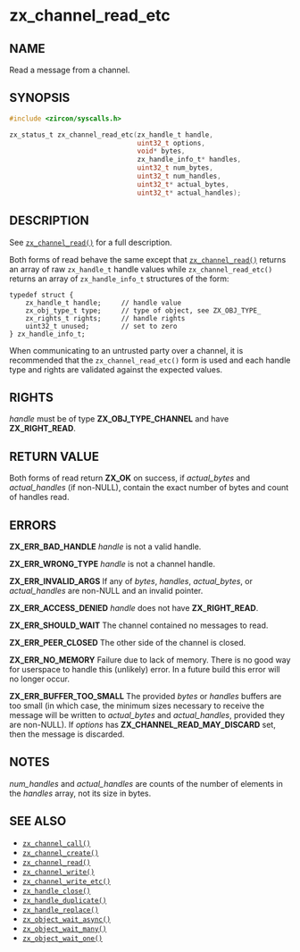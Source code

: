 # zx_channel_read_etc

## NAME

<!-- Updated by update-docs-from-abigen, do not edit. -->

Read a message from a channel.

## SYNOPSIS

<!-- Updated by update-docs-from-abigen, do not edit. -->

```c
#include <zircon/syscalls.h>

zx_status_t zx_channel_read_etc(zx_handle_t handle,
                                uint32_t options,
                                void* bytes,
                                zx_handle_info_t* handles,
                                uint32_t num_bytes,
                                uint32_t num_handles,
                                uint32_t* actual_bytes,
                                uint32_t* actual_handles);
```

## DESCRIPTION

See [`zx_channel_read()`] for a full description.

Both forms of read behave the same except that [`zx_channel_read()`] returns an
array of raw `zx_handle_t` handle values while `zx_channel_read_etc()` returns
an array of `zx_handle_info_t` structures of the form:

```
typedef struct {
    zx_handle_t handle;     // handle value
    zx_obj_type_t type;     // type of object, see ZX_OBJ_TYPE_
    zx_rights_t rights;     // handle rights
    uint32_t unused;        // set to zero
} zx_handle_info_t;
```

When communicating to an untrusted party over a channel, it is recommended
that the `zx_channel_read_etc()` form is used and each handle type and rights
are validated against the expected values.

## RIGHTS

<!-- Updated by update-docs-from-abigen, do not edit. -->

*handle* must be of type **ZX_OBJ_TYPE_CHANNEL** and have **ZX_RIGHT_READ**.

## RETURN VALUE

Both forms of read return **ZX_OK** on success, if *actual_bytes*
and *actual_handles* (if non-NULL), contain the exact number of bytes
and count of handles read.

## ERRORS

**ZX_ERR_BAD_HANDLE**  *handle* is not a valid handle.

**ZX_ERR_WRONG_TYPE**  *handle* is not a channel handle.

**ZX_ERR_INVALID_ARGS**  If any of *bytes*, *handles*, *actual_bytes*, or
*actual_handles* are non-NULL and an invalid pointer.

**ZX_ERR_ACCESS_DENIED**  *handle* does not have **ZX_RIGHT_READ**.

**ZX_ERR_SHOULD_WAIT**  The channel contained no messages to read.

**ZX_ERR_PEER_CLOSED**  The other side of the channel is closed.

**ZX_ERR_NO_MEMORY**  Failure due to lack of memory.
There is no good way for userspace to handle this (unlikely) error.
In a future build this error will no longer occur.

**ZX_ERR_BUFFER_TOO_SMALL**  The provided *bytes* or *handles* buffers
are too small (in which case, the minimum sizes necessary to receive
the message will be written to *actual_bytes* and *actual_handles*,
provided they are non-NULL). If *options* has **ZX_CHANNEL_READ_MAY_DISCARD**
set, then the message is discarded.

## NOTES

*num_handles* and *actual_handles* are counts of the number of elements
in the *handles* array, not its size in bytes.

## SEE ALSO

 - [`zx_channel_call()`]
 - [`zx_channel_create()`]
 - [`zx_channel_read()`]
 - [`zx_channel_write()`]
 - [`zx_channel_write_etc()`]
 - [`zx_handle_close()`]
 - [`zx_handle_duplicate()`]
 - [`zx_handle_replace()`]
 - [`zx_object_wait_async()`]
 - [`zx_object_wait_many()`]
 - [`zx_object_wait_one()`]

<!-- References updated by update-docs-from-abigen, do not edit. -->

[`zx_channel_call()`]: channel_call.md
[`zx_channel_create()`]: channel_create.md
[`zx_channel_read()`]: channel_read.md
[`zx_channel_write()`]: channel_write.md
[`zx_channel_write_etc()`]: channel_write_etc.md
[`zx_handle_close()`]: handle_close.md
[`zx_handle_duplicate()`]: handle_duplicate.md
[`zx_handle_replace()`]: handle_replace.md
[`zx_object_wait_async()`]: object_wait_async.md
[`zx_object_wait_many()`]: object_wait_many.md
[`zx_object_wait_one()`]: object_wait_one.md

